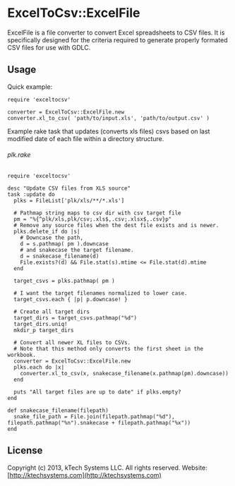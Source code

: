 # ExcelToCsv::ExcelFile

ExcelFile is a file converter to convert Excel spreadsheets to CSV files.
It is specifically designed for the criteria required to generate properly
formated CSV files for use with GDLC.

## Usage

Quick example:

    require 'exceltocsv'

    converter = ExcelToCsv::ExcelFile.new
    converter.xl_to_csv( 'path/to/input.xls', 'path/to/output.csv' )

Example rake task that updates (converts xls files) csvs based on last modified
date of each file within a directory structure.

###### plk.rake

    require 'exceltocsv'

    desc "Update CSV files from XLS source"
    task :update do
      plks = FileList['plk/xls/**/*.xls']

      # Pathmap string maps to csv dir with csv target file
      pm = "%{^plk/xls,plk/csv;.xls$,.csv;.xlsx$,.csv}p"
      # Remove any source files when the dest file exists and is newer.
      plks.delete_if do |s|
        # Downcase the path,
        d = s.pathmap( pm ).downcase
        # and snakecase the target filename.
        d = snakecase_filename(d)
        File.exists?(d) && File.stat(s).mtime <= File.stat(d).mtime
      end

      target_csvs = plks.pathmap( pm )

      # I want the target filenames normalized to lower case.
      target_csvs.each { |p| p.downcase! }

      # Create all target dirs
      target_dirs = target_csvs.pathmap("%d")
      target_dirs.uniq!
      mkdir_p target_dirs

      # Convert all newer XL files to CSVs.
      # Note that this method only converts the first sheet in the workbook.
      converter = ExcelToCsv::ExcelFile.new
      plks.each do |x|
        converter.xl_to_csv(x, snakecase_filename(x.pathmap(pm).downcase))
      end

      puts "All target files are up to date" if plks.empty?
    end

    def snakecase_filename(filepath)
      snake_file_path = File.join(filepath.pathmap("%d"), filepath.pathmap("%n").snakecase + filepath.pathmap("%x"))
    end

## License

Copyright (c) 2013, kTech Systems LLC. All rights reserved.
Website: [http://ktechsystems.com](http://ktechsystems.com)

